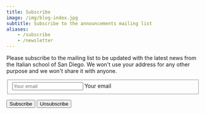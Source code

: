 ```yaml
---
title: Subscribe
image: /img/blog-index.jpg
subtitle: Subscribe to the announcements mailing list
aliases:
    - /subscribe
    - /newsletter
---
```


Please subscribe to the mailing list to be updated with the latest news from the Italian school of San Diego.
We won't use your address for any other purpose and we won't share it with anyone.

<form action="https://scripts.dreamhost.com/add_list.cgi" method="post" class="flex-ns mb3">

<input type="hidden" name="list" value="announcement">
<input type="hidden" name="domain" value="list.italianschoosd.com">

  <fieldset class="flex-auto mb2 mb0-ns mr2-ns" name="newsletter" action="newsletter-subscribe">
    <input type="email" value="" name="email" placeholder="Your email" class="w-100" id="mce-EMAIL">
    <label for="mce-EMAIL">Your email</label>
  </fieldset>

  <button class="btn mb3 w-100 w-auto-ns mb0-ns raise" name="submit" type="submit">Subscribe</button>
  <button class="btn mb3 w-100 w-auto-ns mb0-ns raise" name="unsub" type="submit">Unsubscribe</button>

</form>
